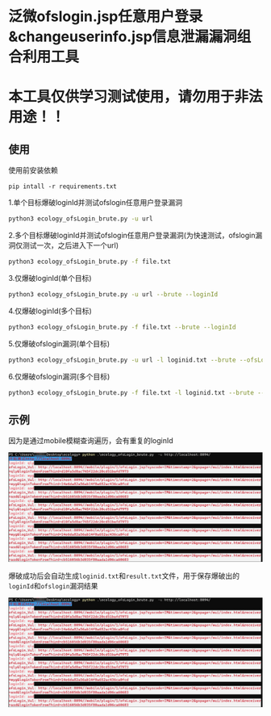 # 泛微ofslogin.jsp任意用户登录&changeuserinfo.jsp信息泄漏漏洞组合利用工具

# 本工具仅供学习测试使用，请勿用于非法用途！！



## 使用

使用前安装依赖

```
pip intall -r requirements.txt
```

1.单个目标爆破loginId并测试ofslogin任意用户登录漏洞

```sh
python3 ecology_ofsLogin_brute.py -u url
```

2.多个目标爆破loginId并测试ofslogin任意用户登录漏洞(为快速测试，ofslogin漏洞仅测试一次，之后进入下一个url)

```sh
python3 ecology_ofsLogin_brute.py -f file.txt
```

3.仅爆破loginId(单个目标)

```sh
python3 ecology_ofsLogin_brute.py -u url --brute --loginId
```

4.仅爆破loginId(多个目标)

```sh
python3 ecology_ofsLogin_brute.py -f file.txt --brute --loginId
```

5.仅爆破ofslogin漏洞(单个目标)

```sh
python3 ecology_ofsLogin_brute.py -u url -l loginid.txt --brute --ofsLogin
```

6.仅爆破ofslogin漏洞(多个目标)

```sh
python3 ecology_ofsLogin_brute.py -f file.txt -l loginid.txt --brute --ofsLogin
```

## 示例

因为是通过mobile模糊查询遍历，会有重复的loginId

![image-20230602161412416](https://github.com/A0WaQ4/Weaver_ofslogin_vul/blob/main/img/image-20230602161412416.png)

爆破成功后会自动生成`loginid.txt`和`result.txt`文件，用于保存爆破出的`loginId`和`ofslogin`漏洞结果	

![image-20230602161418855](https://github.com/A0WaQ4/Weaver_ofslogin_vul/blob/main/img/image-20230602161412416.png)

